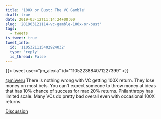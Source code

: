 ```yaml
---
title: '100X or Bust: The VC Gamble'
draft: true
date: 2019-03-12T11:14:24+00:00
slug: '201903121114-vc-gamble-100x-or-bust'
tags:
  - tweets
is_tweet: true
tweet_info:
  id: '1105321115402924032'
  type: 'reply'
  is_thread: False
---
```




{{< tweet user="jm_alexia" id="1105223884071227399" >}}

[@miweru](https://x.com/miweru) There is nothing wrong with VC getting 100X return. They lose money on
most bets. You can't expect someone to throw money at ideas that has 10% chance of success for max 20% returns. Philanthropy has limited scale. Many VCs do pretty bad overall even with occasional 100X returns.

[Discussion](https://x.com/sytelus/status/1105321115402924032)
